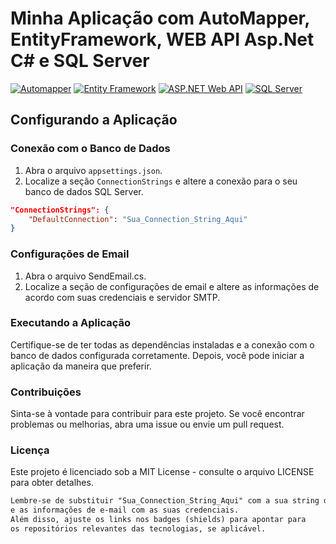 # Minha Aplicação com AutoMapper, EntityFramework, WEB API Asp.Net C# e SQL Server

[![Automapper](https://img.shields.io/badge/AutoMapper-v12.0.1-blue)](https://github.com/AutoMapper/AutoMapper)
[![Entity Framework](https://img.shields.io/badge/Entity%20Framework-v7.0.12-orange)](https://github.com/dotnet/ef6)
[![ASP.NET Web API](https://img.shields.io/badge/ASP.NET%20Web%20API-v6.0-green)](https://dotnet.microsoft.com/apps/aspnet/apis)
[![SQL Server](https://img.shields.io/badge/SQL%20Server-2022-red)](https://www.microsoft.com/en-us/sql-server)

## Configurando a Aplicação

### Conexão com o Banco de Dados

1. Abra o arquivo `appsettings.json`.
2. Localize a seção `ConnectionStrings` e altere a conexão para o seu banco de dados SQL Server.

```json
"ConnectionStrings": {
    "DefaultConnection": "Sua_Connection_String_Aqui"
}
```

### Configurações de Email
1. Abra o arquivo SendEmail.cs.
2. Localize a seção de configurações de email e altere as informações de acordo com suas credenciais e servidor SMTP.


### Executando a Aplicação
Certifique-se de ter todas as dependências instaladas e a conexão com o banco de dados configurada corretamente. Depois, você pode iniciar a aplicação da maneira que preferir.

### Contribuições
Sinta-se à vontade para contribuir para este projeto. Se você encontrar problemas ou melhorias, abra uma issue ou envie um pull request.

### Licença
Este projeto é licenciado sob a MIT License - consulte o arquivo LICENSE para obter detalhes.


```markdown
Lembre-se de substituir "Sua_Connection_String_Aqui" com a sua string de conexão do banco de dados
e as informações de e-mail com as suas credenciais.
Além disso, ajuste os links nos badges (shields) para apontar para
os repositórios relevantes das tecnologias, se aplicável.
